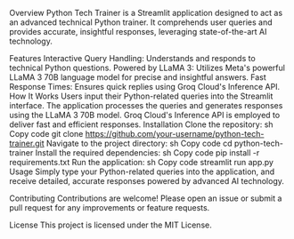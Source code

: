 Overview
Python Tech Trainer is a Streamlit application designed to act as an advanced technical Python trainer. It comprehends user queries and provides accurate, insightful responses, leveraging state-of-the-art AI technology.

Features
Interactive Query Handling: Understands and responds to technical Python questions.
Powered by LLaMA 3: Utilizes Meta's powerful LLaMA 3 70B language model for precise and insightful answers.
Fast Response Times: Ensures quick replies using Groq Cloud's Inference API.
How It Works
Users input their Python-related queries into the Streamlit interface.
The application processes the queries and generates responses using the LLaMA 3 70B model.
Groq Cloud's Inference API is employed to deliver fast and efficient responses.
Installation
Clone the repository:
sh
Copy code
git clone https://github.com/your-username/python-tech-trainer.git
Navigate to the project directory:
sh
Copy code
cd python-tech-trainer
Install the required dependencies:
sh
Copy code
pip install -r requirements.txt
Run the application:
sh
Copy code
streamlit run app.py
Usage
Simply type your Python-related queries into the application, and receive detailed, accurate responses powered by advanced AI technology.

Contributing
Contributions are welcome! Please open an issue or submit a pull request for any improvements or feature requests.

License
This project is licensed under the MIT License.

